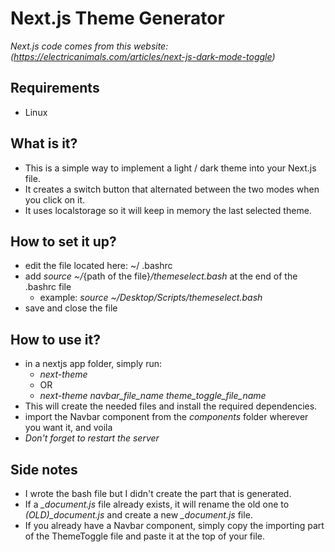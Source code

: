 # Next.js Theme Generator
*Next.js code comes from this website: (https://electricanimals.com/articles/next-js-dark-mode-toggle)*

## Requirements
* Linux

## What is it?
* This is a simple way to implement a light / dark theme into your Next.js file.
* It creates a switch button that alternated between the two modes when you click on it.
* It uses localstorage so it will keep in memory the last selected theme.

## How to set it up?
* edit the file located here: ~/ .bashrc
* add *source ~/*{path of the file}*/themeselect.bash* at the end of the .bashrc file
  * example: *source ~/Desktop/Scripts/themeselect.bash*
* save and close the file

## How to use it?
* in a nextjs app folder, simply run: 
  * *next-theme*
  * OR
  * *next-theme navbar_file_name theme_toggle_file_name*
* This will create the needed files and install the required dependencies.
* import the Navbar component from the *components* folder wherever you want it, and voila
* *Don't forget to restart the server*

## Side notes
* I wrote the bash file but I didn't create the part that is generated.
* If a *_document.js* file already exists, it will rename the old one to *(OLD)_document.js* and create a new *_document.js* file.
* If you already have a Navbar component, simply copy the importing part of the ThemeToggle file and paste it at the top of your file.
